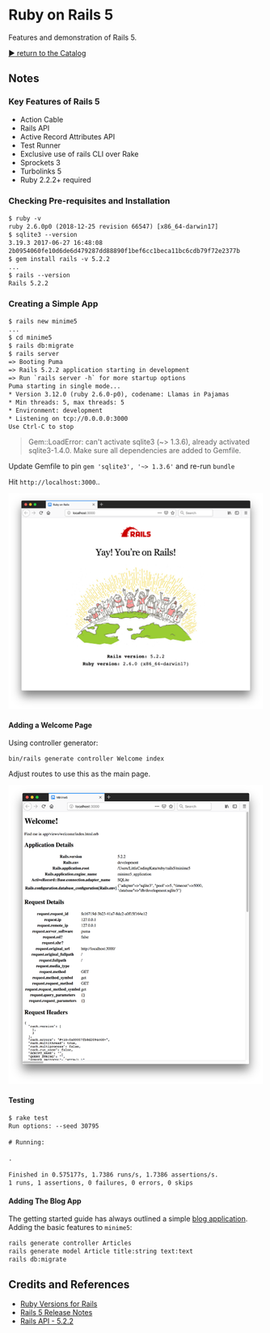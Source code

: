 # Ruby on Rails 5

Features and demonstration of Rails 5.

[:arrow_forward: return to the Catalog](https://codingkata.tardate.com)

## Notes

### Key Features of Rails 5

* Action Cable
* Rails API
* Active Record Attributes API
* Test Runner
* Exclusive use of rails CLI over Rake
* Sprockets 3
* Turbolinks 5
* Ruby 2.2.2+ required

### Checking Pre-requisites and Installation

```
$ ruby -v
ruby 2.6.0p0 (2018-12-25 revision 66547) [x86_64-darwin17]
$ sqlite3 --version
3.19.3 2017-06-27 16:48:08 2b0954060fe10d6de6d479287dd88890f1bef6cc1beca11bc6cdb79f72e2377b
$ gem install rails -v 5.2.2
...
$ rails --version
Rails 5.2.2
```


### Creating a Simple App

```
$ rails new minime5
...
$ cd minime5
$ rails db:migrate
$ rails server
=> Booting Puma
=> Rails 5.2.2 application starting in development
=> Run `rails server -h` for more startup options
Puma starting in single mode...
* Version 3.12.0 (ruby 2.6.0-p0), codename: Llamas in Pajamas
* Min threads: 5, max threads: 5
* Environment: development
* Listening on tcp://0.0.0.0:3000
Use Ctrl-C to stop
```

> Gem::LoadError: can't activate sqlite3 (~> 1.3.6), already activated sqlite3-1.4.0. Make sure all dependencies are added to Gemfile.

Update Gemfile to pin `gem 'sqlite3', '~> 1.3.6'` and re-run `bundle`

Hit `http://localhost:3000`..

![rails5-hello](./assets/rails5-hello.png)


#### Adding a Welcome Page

Using controller generator:

```
bin/rails generate controller Welcome index
```

Adjust routes to use this as the main page.

![rails5-welcome](./assets/rails5-welcome.png)


#### Testing

```
$ rake test
Run options: --seed 30795

# Running:

.

Finished in 0.575177s, 1.7386 runs/s, 1.7386 assertions/s.
1 runs, 1 assertions, 0 failures, 0 errors, 0 skips
```

#### Adding The Blog App

The getting started guide has always outlined a simple [blog application](https://guides.rubyonrails.org/getting_started.html#creating-the-blog-application).
Adding the basic features to `minime5`:

```
rails generate controller Articles
rails generate model Article title:string text:text
rails db:migrate
```

## Credits and References
* [Ruby Versions for Rails](https://guides.rubyonrails.org/upgrading_ruby_on_rails.html#ruby-versions)
* [Rails 5 Release Notes](https://edgeguides.rubyonrails.org/5_0_release_notes.html)
* [Rails API - 5.2.2](https://api.rubyonrails.org/v5.2.2/)
